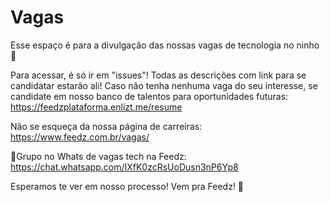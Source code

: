 # Vagas

Esse espaço é para a divulgação das nossas vagas de tecnologia no ninho 💙 

Para acessar, é só ir em "issues"! Todas as descrições com link para se candidatar estarão ali! Caso não tenha nenhuma vaga do seu interesse, se candidate em nosso banco de talentos para oportunidades futuras: https://feedzplataforma.enlizt.me/resume 

Não se esqueça da nossa página de carreiras: https://www.feedz.com.br/vagas/

📌Grupo no Whats de vagas tech na Feedz: https://chat.whatsapp.com/IXfK0zcRsUoDusn3nP6Yp8

Esperamos te ver em nosso processo! Vem pra Feedz! 🚀
